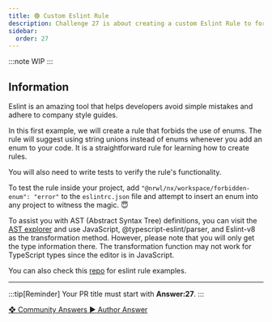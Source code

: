 ```yaml
---
title: 🟢 Custom Eslint Rule
description: Challenge 27 is about creating a custom Eslint Rule to forbid enums
sidebar:
  order: 27
---
```


:::note
WIP
:::

## Information

Eslint is an amazing tool that helps developers avoid simple mistakes and adhere to company style guides.

In this first example, we will create a rule that forbids the use of enums. The rule will suggest using string unions instead of enums whenever you add an enum to your code. It is a straightforward rule for learning how to create rules.

You will also need to write tests to verify the rule's functionality.

To test the rule inside your project, add `"@nrwl/nx/workspace/forbidden-enum": "error"` to the `eslintrc.json` file and attempt to insert an enum into any project to witness the magic. 😇

To assist you with AST (Abstract Syntax Tree) definitions, you can visit the [AST explorer](https://astexplorer.net/) and use JavaScript, @typescript-eslint/parser, and Eslint-v8 as the transformation method. However, please note that you will only get the type information there. The transformation function may not work for TypeScript types since the editor is in JavaScript.

You can also check this [repo](https://github.com/typescript-eslint/typescript-eslint/tree/master/packages/eslint-plugin/src/rules) for eslint rule examples.

---

:::tip[Reminder]
Your PR title must start with <b>Answer:27</b>.
:::

<div class="article-footer">
  <a
    href="https://github.com/tomalaforge/angular-challenges/pulls?q=label%3A27+label%3Aanswer"
    alt="Custom Eslint Rule community solutions">
    ❖ Community Answers
  </a>
  <a
    href='https://github.com/tomalaforge/angular-challenges/pulls?q=label%3A27+label%3A'
    alt="Custom Eslint Rule solution author">
    ▶︎ Author Answer
  </a>
  </div>
